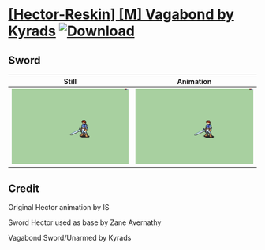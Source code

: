 # [\[Hector-Reskin\] \[M\] Vagabond by Kyrads](./) [![Download](https://img.shields.io/badge/Download--red?style=social&logo=github)](https://minhaskamal.github.io/DownGit/#/home?url=https://github.com/Klokinator/FE-Repo/tree/main/Battle%20Animations%2FInfantry%20-%20(Swd)%20Mercenaries%20and%20Heroes%2F%5BHector-Reskin%5D%20%5BM%5D%20Vagabond%20by%20Kyrads%2F1.%20Sword)

## Sword

| Still | Animation |
| :---: | :-------: |
| ![Sword still](./Sword_000.png) | ![Sword](./Sword.gif) |

## Credit

Original Hector animation by IS

Sword Hector used as base by Zane Avernathy

Vagabond Sword/Unarmed by Kyrads
